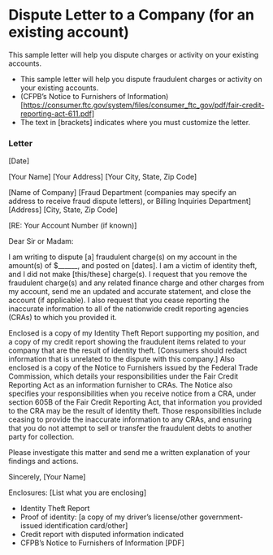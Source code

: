 # Dispute Letter to a Company (for an existing account)

This sample letter will help you dispute charges or activity on your existing accounts.

- This sample letter will help you dispute fraudulent charges or activity on your existing accounts.
- (CFPB’s Notice to Furnishers of Information)[https://consumer.ftc.gov/system/files/consumer_ftc_gov/pdf/fair-credit-reporting-act-611.pdf]
- The text in [brackets] indicates where you must customize the letter.

### Letter

[Date]

[Your Name]
[Your Address]
[Your City, State, Zip Code]

[Name of Company]
[Fraud Department (companies may specify an address to receive fraud dispute letters), or Billing Inquiries Department]
[Address]
[City, State, Zip Code]

[RE: Your Account Number (if known)]

Dear Sir or Madam:

I am writing to dispute [a] fraudulent charge(s) on my account in the amount(s) of $______, and posted on [dates]. I am a victim of identity theft, and I did not make [this/these] charge(s). I request that you remove the fraudulent charge(s) and any related finance charge and other charges from my account, send me an updated and accurate statement, and close the account (if applicable). I also request that you cease reporting the inaccurate information to all of the nationwide credit reporting agencies (CRAs) to which you provided it.

Enclosed is a copy of my Identity Theft Report supporting my position, and a copy of my credit report showing the fraudulent items related to your company that are the result of identity theft. [Consumers should redact information that is unrelated to the dispute with this company.] Also enclosed is a copy of the Notice to Furnishers issued by the Federal Trade Commission, which details your responsibilities under the Fair Credit Reporting Act as an information furnisher to CRAs. The Notice also specifies your responsibilities when you receive notice from a CRA, under section 605B of the Fair Credit Reporting Act, that information you provided to the CRA may be the result of identity theft. Those responsibilities include ceasing to provide the inaccurate information to any CRAs, and ensuring that you do not attempt to sell or transfer the fraudulent debts to another party for collection.

Please investigate this matter and send me a written explanation of your findings and actions.


Sincerely,
[Your Name]

Enclosures: [List what you are enclosing]

- Identity Theft Report
- Proof of identity: [a copy of my driver’s license/other government-issued identification card/other]
- Credit report with disputed information indicated
- CFPB’s Notice to Furnishers of Information [PDF] 
